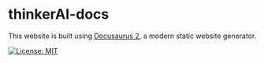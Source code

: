 # thinkerAI-docs

This website is built using [Docusaurus 2](https://docusaurus.io/), a modern static website generator.

[![License: MIT](https://img.shields.io/badge/license-MIT-blue.svg)](LICENSE)